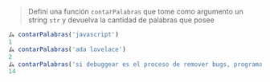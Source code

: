 > Definí una función `contarPalabras` que tome como argumento un string `str` y devuelva la cantidad de palabras que posee
>
```javascript
ム contarPalabras('javascript')
1
ム contarPalabras('ada lovelace')
2
ム contarPalabras('si debuggear es el proceso de remover bugs, programar es el proceso de agregarlos')
14
```